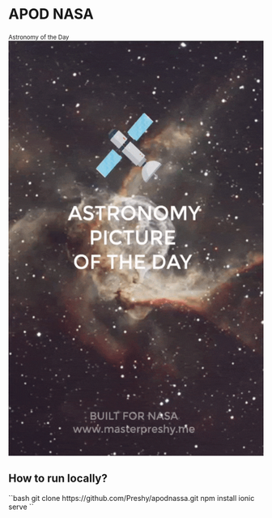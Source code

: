 <h1> APOD NASA </h1>
<small> Astronomy of the Day </small>
<img src="preview.gif" />

<h2> How to run locally? </h2>
``bash
git clone https://github.com/Preshy/apodnassa.git
npm install
ionic serve
``




